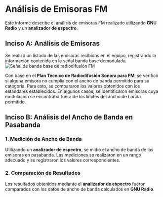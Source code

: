 # Análisis de Emisoras FM

Este informe describe el análisis de emisoras FM realizado utilizando **GNU Radio** y un **analizador de espectro**. 
## Inciso A: Análisis de Emisoras

Se realizó un listado de las emisoras recibidas en el equipo, registrando la información contenida en la señal banda base demodulada. 
![Señal de banda base de radiodifusión FM](https://drive.google.com/uc?id=1bUN8ozWXl83wCi7E3C55XA8xupdE_AIl)


Con base en el **Plan Técnico de Radiodifusión Sonora para FM**, se verificó si alguna emisora no cumplía con el ancho de banda permitido para su categoría. Para esto, se compararon los valores obtenidos con los estándares establecidos. En algunos casos, se identificaron emisoras cuya modulación se encontraba fuera de los límites del ancho de banda permitido.


## Inciso B: Análisis del Ancho de Banda en Pasabanda

### 1. Medición de Ancho de Banda
Utilizando un **analizador de espectro**, se midió el ancho de banda de las emisoras en pasabanda. Las mediciones se realizaron en un rango adecuado y se registraron los valores correspondientes.

### 2. Comparación de Resultados
Los resultados obtenidos mediante el **analizador de espectro** fueron comparados con los datos de ancho de banda calculados en **GNU Radio**. 

